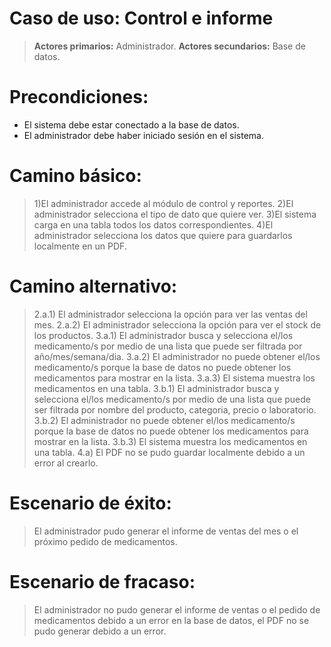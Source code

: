# Caso de uso: Control e informe
>**Actores primarios:** Administrador.
**Actores secundarios:** Base de datos.

# Precondiciones: 
- El sistema debe estar conectado a la base de datos.
- El administrador debe haber iniciado sesión en el sistema.

# Camino básico:
> 1)El administrador accede al módulo de control y reportes.
2)El administrador selecciona el tipo de dato que quiere ver.
3)El sistema carga en una tabla todos los datos correspondientes.
4)El administrador selecciona los datos que quiere para guardarlos localmente en un PDF.

# Camino alternativo:

> 2.a.1) El administrador selecciona la opción para ver las ventas del mes.
2.a.2) El administrador selecciona la opción para ver el stock de los productos.
3.a.1) El administrador busca y selecciona el/los medicamento/s por medio de una lista que puede ser filtrada por año/mes/semana/dia.
3.a.2) El administrador no puede obtener el/los medicamento/s porque la base de datos no puede obtener los medicamentos para mostrar en la lista.
3.a.3) El sistema muestra los medicamentos en una tabla.
3.b.1) El administrador busca y selecciona el/los medicamento/s por medio de una lista que puede ser filtrada por nombre del producto, categoria, precio o laboratorio.
3.b.2) El administrador no puede obtener el/los medicamento/s porque la base de datos no puede obtener los medicamentos para mostrar en la lista.
3.b.3) El sistema muestra los medicamentos en una tabla.
4.a) El PDF no se pudo guardar localmente debido a un error al crearlo.

# Escenario de éxito:

> El administrador pudo generar el informe de ventas del mes o el próximo pedido de medicamentos.

# Escenario de fracaso:

> El administrador no pudo generar el informe de ventas o el pedido de medicamentos debido a un error en la base de datos, el PDF no se pudo generar debido a un error.
